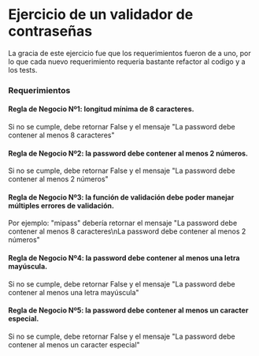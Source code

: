 # Ejercicio de un validador de contraseñas

La gracia de este ejercicio fue que los requerimientos fueron de a uno, por lo que cada nuevo requerimiento requeria bastante refactor al codigo y a los tests.

### Requerimientos
#### Regla de Negocio Nº1: longitud mínima de 8 caracteres.
Si no se cumple, debe retornar False y el mensaje "La password debe contener al menos 8 caracteres"

#### Regla de Negocio Nº2: la password debe contener al menos 2 números.
Si no se cumple, debe retornar False y el mensaje "La password debe contener al menos 2 números"

#### Regla de Negocio Nº3: la función de validación debe poder manejar múltiples errores de validación.
Por ejemplo: "mipass" debería retornar el mensaje "La password debe contener al menos 8 caracteres\nLa password debe contener al menos 2 números"

#### Regla de Negocio Nº4: la password debe contener al menos una letra mayúscula.
Si no se cumple, debe retornar False y el mensaje "La password debe contener al menos una letra mayúscula"

#### Regla de Negocio Nº5: la password debe contener al menos un caracter especial.
Si no se cumple, debe retornar False y el mensaje "La password debe contener al menos un caracter especial"